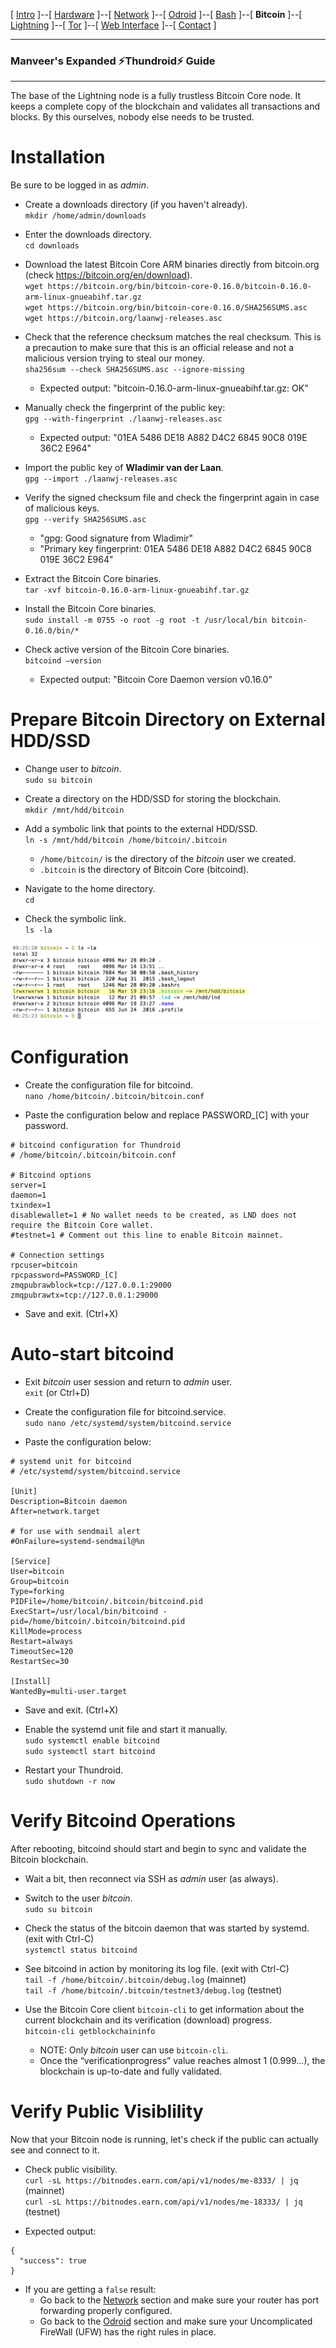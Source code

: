 [ [Intro](README.md) ]--[ [Hardware](thundroid_01_hardware.md) ]--[ [Network](thundroid_02_network.md) ]--[ [Odroid](thundroid_03_odroid.md) ]--[ [Bash](thundroid_04_bash.md) ]--[ **Bitcoin** ]--[ [Lightning](thundroid_06_lnd.md) ]--[ [Tor](thundroid_07_tor.md) ]--[ [Web Interface](thundroid_08_webinterface.md) ]--[ [Contact](thundroid_09_contact.md) ]

--------
### Manveer's Expanded :zap:Thundroid:zap: Guide
--------

The base of the Lightning node is a fully trustless Bitcoin Core node. It keeps a complete copy of the blockchain and validates all transactions and blocks. By this ourselves, nobody else needs to be trusted.

# Installation
Be sure to be logged in as *admin*.

* Create a downloads directory (if you haven't already).<br/>
  `mkdir /home/admin/downloads`

* Enter the downloads directory.<br/>
  `cd downloads`

* Download the latest Bitcoin Core ARM binaries directly from bitcoin.org (check https://bitcoin.org/en/download).<br/>
  `wget https://bitcoin.org/bin/bitcoin-core-0.16.0/bitcoin-0.16.0-arm-linux-gnueabihf.tar.gz`<br/>
  `wget https://bitcoin.org/bin/bitcoin-core-0.16.0/SHA256SUMS.asc`<br/>
  `wget https://bitcoin.org/laanwj-releases.asc`

* Check that the reference checksum matches the real checksum. This is a precaution to make sure that this is an official release and not a malicious version trying to steal our money.<br/>
  `sha256sum --check SHA256SUMS.asc --ignore-missing`
  * Expected output: "bitcoin-0.16.0-arm-linux-gnueabihf.tar.gz: OK"

* Manually check the fingerprint of the public key:<br/>
  `gpg --with-fingerprint ./laanwj-releases.asc`
  * Expected output: "01EA 5486 DE18 A882 D4C2  6845 90C8 019E 36C2 E964"

* Import the public key of **Wladimir van der Laan**.<br/>
  `gpg --import ./laanwj-releases.asc`

* Verify the signed checksum file and check the fingerprint again in case of malicious keys.<br/>
  `gpg --verify SHA256SUMS.asc`
  * "gpg: Good signature from Wladimir"
  * "Primary key fingerprint: 01EA 5486 DE18 A882 D4C2 6845 90C8 019E 36C2 E964"

* Extract the Bitcoin Core binaries.<br/>
  `tar -xvf bitcoin-0.16.0-arm-linux-gnueabihf.tar.gz`

* Install the Bitcoin Core binaries.<br/>
  `sudo install -m 0755 -o root -g root -t /usr/local/bin bitcoin-0.16.0/bin/*`
  
* Check active version of the Bitcoin Core binaries.<br/>
  `bitcoind —version`
  * Expected output: "Bitcoin Core Daemon version v0.16.0"


# Prepare Bitcoin Directory on External HDD/SSD

* Change user to *bitcoin*.<br/>
  `sudo su bitcoin`

* Create a directory on the HDD/SSD for storing the blockchain.<br/>
  `mkdir /mnt/hdd/bitcoin`

* Add a symbolic link that points to the external HDD/SSD.<br/>
  `ln -s /mnt/hdd/bitcoin /home/bitcoin/.bitcoin`
  * `/home/bitcoin/` is the directory of the *bitcoin* user we created.
  * `.bitcoin` is the directory of Bitcoin Core (bitcoind).

* Navigate to the home directory.<br/>
  `cd`

* Check the symbolic link.<br/>
  `ls -la`

![HDD Symbolic Link](images/hdd-symbolic-link-highlighted.png)


# Configuration

* Create the configuration file for bitcoind.<br/>
  `nano /home/bitcoin/.bitcoin/bitcoin.conf`

* Paste the configuration below and replace PASSWORD_[C] with your password.

```
# bitcoind configuration for Thundroid
# /home/bitcoin/.bitcoin/bitcoin.conf

# Bitcoind options
server=1
daemon=1
txindex=1
disablewallet=1 # No wallet needs to be created, as LND does not require the Bitcoin Core wallet.
#testnet=1 # Comment out this line to enable Bitcoin mainnet.

# Connection settings
rpcuser=bitcoin 
rpcpassword=PASSWORD_[C]
zmqpubrawblock=tcp://127.0.0.1:29000 
zmqpubrawtx=tcp://127.0.0.1:29000
```

* Save and exit. (Ctrl+X)


# Auto-start bitcoind

* Exit *bitcoin* user session and return to *admin* user.<br/>
  `exit` (or Ctrl+D)

* Create the configuration file for bitcoind.service.<br/>
  `sudo nano /etc/systemd/system/bitcoind.service`

* Paste the configuration below:

```
# systemd unit for bitcoind
# /etc/systemd/system/bitcoind.service

[Unit]
Description=Bitcoin daemon
After=network.target

# for use with sendmail alert
#OnFailure=systemd-sendmail@%n

[Service]
User=bitcoin
Group=bitcoin
Type=forking
PIDFile=/home/bitcoin/.bitcoin/bitcoind.pid
ExecStart=/usr/local/bin/bitcoind -pid=/home/bitcoin/.bitcoin/bitcoind.pid
KillMode=process
Restart=always
TimeoutSec=120
RestartSec=30

[Install]
WantedBy=multi-user.target
```

* Save and exit. (Ctrl+X)

* Enable the systemd unit file and start it manually.<br/>
  `sudo systemctl enable bitcoind`<br/>
  `sudo systemctl start bitcoind`

* Restart your Thundroid.<br/>
  `sudo shutdown -r now`


# Verify Bitcoind Operations

After rebooting, bitcoind should start and begin to sync and validate the Bitcoin blockchain.<br/>

* Wait a bit, then reconnect via SSH as *admin* user (as always).

* Switch to the user *bitcoin*.<br/>
  `sudo su bitcoin`

* Check the status of the bitcoin daemon that was started by systemd. (exit with Ctrl-C)<br/>
  `systemctl status bitcoind` 

* See bitcoind in action by monitoring its log file. (exit with Ctrl-C)<br/>
  `tail -f /home/bitcoin/.bitcoin/debug.log` (mainnet)<br/>
  `tail -f /home/bitcoin/.bitcoin/testnet3/debug.log` (testnet)

* Use the Bitcoin Core client `bitcoin-cli` to get information about the current blockchain and its verification (download) progress.<br/>
  `bitcoin-cli getblockchaininfo`
  * NOTE: Only *bitcoin* user can use `bitcoin-cli`.
  * Once the “verificationprogress” value reaches almost 1 (0.999…), the blockchain is up-to-date and fully validated.


# Verify Public Visiblility
Now that your Bitcoin node is running, let's check if the public can actually see and connect to it.

* Check public visibility.<br/>
  `curl -sL https://bitnodes.earn.com/api/v1/nodes/me-8333/ | jq` (mainnet)</br>
  `curl -sL https://bitnodes.earn.com/api/v1/nodes/me-18333/ | jq` (testnet)

* Expected output:

```
{
  "success": true
}
```

* If you are getting a `false` result: 
  * Go back to the [Network](thundroid_02_network.md) section and make sure your router has port forwarding properly configured.
  * Go back to the [Odroid](thundroid_03_odroid.md) section and make sure your Uncomplicated FireWall (UFW) has the right rules in place.
